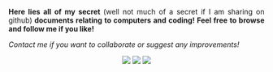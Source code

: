 <p align="justify"><strong>Here lies all of my secret </strong>(well not much of a secret if I am sharing on github)<strong> documents relating to computers and coding! Feel free to browse and follow me if you like!</strong></p>

<i>Contact me if you want to collaborate or suggest any improvements!</i>
<p align="center">
  <a href="https://twitter.com/VigilantLoki"><img src="https://img.shields.io/static/v1?label=social&message=Twitter&color=white"></a>
  <a href="https://www.facebook.com/ronit.biswas.1671"><img src="https://img.shields.io/badge/social-facebook-blue"></a>
  <a href="https://www.reddit.com/user/VigilantLoki"><img src="https://img.shields.io/static/v1?label=social&message=reddit&color=orange"></a>
</p>
